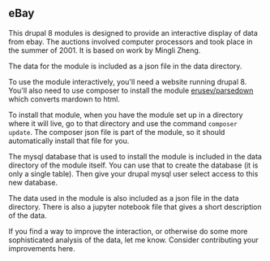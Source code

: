## eBay
This drupal 8 modules is designed to provide an interactive display of data from ebay. The auctions involved computer processors and took place in the summer of 2001.  It is based on work by Mingli Zheng.

The data for the module is included as a json file in the data directory.

To use the module interactively, you'll need a website running drupal 8.  You'll also need to use composer to install the module [erusev/parsedown](https://github.com/erusev/parsedown) which converts mardown to html.  

To install that module, when you have the module set up in a directory where it will live, go to that directory and use the command `composer update`.  The composer json file is part of the module, so it should automatically install that file for you.

The mysql database that is used to install the module is included in the data directory of the module itself.  You can use that to create the database (it is only a single table).  Then give your drupal mysql user select access to this new database.

The data used in the module is also included as a json file in the data directory.  There is also a jupyter notebook file that gives a short description of the data.

If you find a way to improve the interaction, or otherwise do some more sophisticated analysis of the data, let me know.  Consider contributing your improvements here.